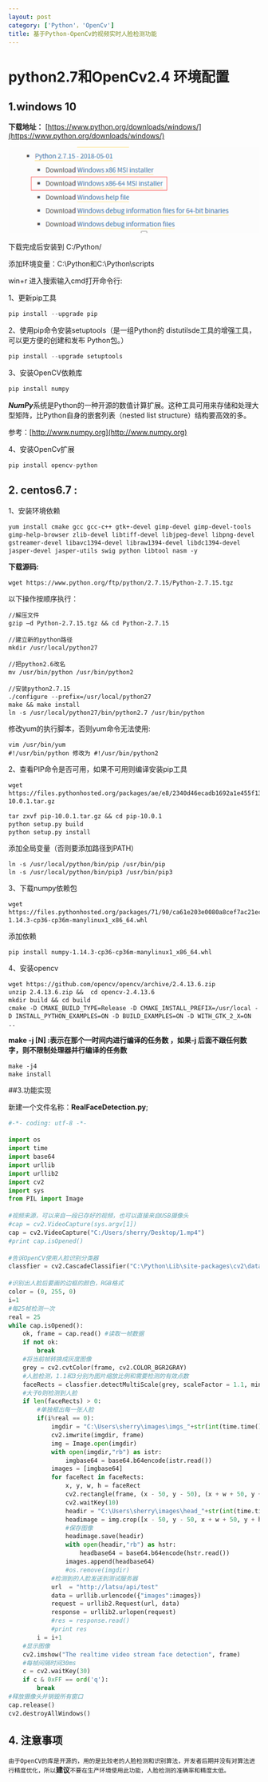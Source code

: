 ```yaml
---
layout: post
category: ['Python'，'OpenCv']
title: 基于Python-OpenCv的视频实时人脸检测功能
---
```


# python2.7和OpenCv2.4 环境配置
## 1.windows 10

**下载地址：** [https://www.python.org/downloads/windows/](https://www.python.org/downloads/windows/)

![](/res/img/in_posts/2018/pydl.png)

下载完成后安装到 C:/Python/

添加环境变量：C:\Python和C:\Python\scripts

win+r 进入搜索输入cmd打开命令行:

1、更新pip工具

```python
pip install --upgrade pip
```

2、使用pip命令安装setuptools（是一组Python的 distutilsde工具的增强工具，可以更方便的创建和发布 Python包。）

```python
pip install --upgrade setuptools
```

3、安装OpenCV依赖库

```python
pip install numpy
```

***NumPy***系统是Python的一种开源的数值计算扩展。这种工具可用来存储和处理大型矩阵，比Python自身的嵌套列表（nested list structure）结构要高效的多。

参考：[http://www.numpy.org](http://www.numpy.org)

4、安装OpenCv扩展

```python
pip install opencv-python
```

## 2. centos6.7 : 

1、安装环境依赖

```
yum install cmake gcc gcc-c++ gtk+-devel gimp-devel gimp-devel-tools gimp-help-browser zlib-devel libtiff-devel libjpeg-devel libpng-devel gstreamer-devel libavc1394-devel libraw1394-devel libdc1394-devel jasper-devel jasper-utils swig python libtool nasm -y
```

**下载源码:** 

```
wget https://www.python.org/ftp/python/2.7.15/Python-2.7.15.tgz
```
以下操作按顺序执行：

```
//解压文件
gzip –d Python-2.7.15.tgz && cd Python-2.7.15

//建立新的python路径
mkdir /usr/local/python27

//把python2.6改名
mv /usr/bin/python /usr/bin/python2

//安装python2.7.15
./configure --prefix=/usr/local/python27
make && make install
ln -s /usr/local/python27/bin/python2.7 /usr/bin/python
```

修改yum的执行脚本，否则yum命令无法使用:

```shell
vim /usr/bin/yum
#!/usr/bin/python 修改为 #!/usr/bin/python2
```

2、查看PIP命令是否可用，如果不可用则编译安装pip工具

```
wget https://files.pythonhosted.org/packages/ae/e8/2340d46ecadb1692a1e455f13f75e596d4eab3d11a57446f08259dee8f02/pip-10.0.1.tar.gz
```

```
tar zxvf pip-10.0.1.tar.gz && cd pip-10.0.1
python setup.py build 
python setup.py install
```

添加全局变量（否则要添加路径到PATH）

```
ln -s /usr/local/python/bin/pip /usr/bin/pip
ln -s /usr/local/python/bin/pip3 /usr/bin/pip3
```

3、下载numpy依赖包

```
wget https://files.pythonhosted.org/packages/71/90/ca61e203e0080a8cef7ac21eca199829fa8d997f7c4da3e985b49d0a107d/numpy-1.14.3-cp36-cp36m-manylinux1_x86_64.whl
```
添加依赖

```
pip install numpy-1.14.3-cp36-cp36m-manylinux1_x86_64.whl
```

4、安装opencv

```
wget https://github.com/opencv/opencv/archive/2.4.13.6.zip
unzip 2.4.13.6.zip &&  cd opencv-2.4.13.6
mkdir build && cd build
cmake -D CMAKE_BUILD_TYPE=Release -D CMAKE_INSTALL_PREFIX=/usr/local -D INSTALL_PYTHON_EXAMPLES=ON -D BUILD_EXAMPLES=ON -D WITH_GTK_2_X=ON ..
```
**make -j [N] :表示在那个一时间内进行编译的任务数 ，如果-j 后面不跟任何数字，则不限制处理器并行编译的任务数**

```
make -j4
make install
```

##3.功能实现

新建一个文件名称：**RealFaceDetection.py**;

```python
#-*- coding: utf-8 -*-

import os
import time
import base64
import urllib
import urllib2
import cv2
import sys
from PIL import Image
        
#视频来源，可以来自一段已存好的视频，也可以直接来自USB摄像头
#cap = cv2.VideoCapture(sys.argv[1])
cap = cv2.VideoCapture("C:/Users/sherry/Desktop/1.mp4")
#print cap.isOpened()
    
#告诉OpenCV使用人脸识别分类器
classfier = cv2.CascadeClassifier("C:\Python\Lib\site-packages\cv2\data\haarcascade_frontalface_alt2.xml")
		        
#识别出人脸后要画的边框的颜色，RGB格式
color = (0, 255, 0)
i=1
#每25帧检测一次
real = 25 
while cap.isOpened():
    ok, frame = cap.read() #读取一帧数据
    if not ok:            
        break  
    #将当前帧转换成灰度图像
    grey = cv2.cvtColor(frame, cv2.COLOR_BGR2GRAY)
    #人脸检测，1.1和3分别为图片缩放比例和需要检测的有效点数
    faceRects = classfier.detectMultiScale(grey, scaleFactor = 1.1, minNeighbors = 3, minSize = (32, 32))
    #大于0则检测到人脸
    if len(faceRects) > 0:
        #单独框出每一张人脸
        if(i%real == 0):
            imgdir = "C:\Users\sherry\images\imgs_"+str(int(time.time()))+".jpg"
            cv2.imwrite(imgdir, frame)
            img = Image.open(imgdir)
            with open(imgdir,"rb") as istr:
                imgbase64 = base64.b64encode(istr.read())
            images = [imgbase64]
            for faceRect in faceRects:
                x, y, w, h = faceRect        
                cv2.rectangle(frame, (x - 50, y - 50), (x + w + 50, y + h + 50), color, 2)
                cv2.waitKey(10)
                headir = "C:\Users\sherry\images\head_"+str(int(time.time()))+".jpg"
                headimage = img.crop([x - 50, y - 50, x + w + 50, y + h + 50])
                #保存图像
                headimage.save(headir)
                with open(headir,"rb") as hstr:
                    headbase64 = base64.b64encode(hstr.read())
                images.append(headbase64)
                #os.remove(imgdir)
            #检测到的人脸发送到测试服务器
            url  = "http://latsu/api/test"
            data = urllib.urlencode({"images":images})
            request = urllib2.Request(url, data)
            response = urllib2.urlopen(request)
            #res = response.read()
            #print res
        i = i+1
    #显示图像
    cv2.imshow("The realtime video stream face detection", frame)
    #每帧间隔时间30ms
    c = cv2.waitKey(30)
    if c & 0xFF == ord('q'):
        break
#释放摄像头并销毁所有窗口
cap.release()
cv2.destroyAllWindows() 

```

## 4. 注意事项

`由于OpenCV的库是开源的，用的是比较老的人脸检测和识别算法，开发者后期并没有对算法进行精度优化，所以`**建议**`不要在生产环境使用此功能，人脸检测的准确率和精度太低。`


